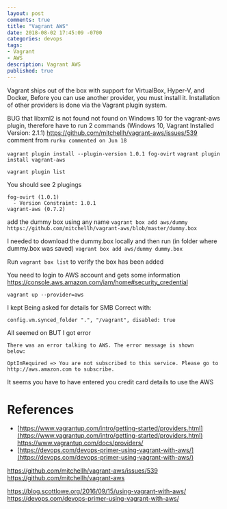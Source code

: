 ```yaml
---
layout: post
comments: true
title: "Vagrant AWS"
date: 2018-08-02 17:45:09 -0700
categories: devops
tags: 
- Vagrant
- AWS
description: Vagrant AWS
published: true
---
```



Vagrant ships out of the box with support for VirtualBox, Hyper-V, and Docker,
Before you can use another provider, you must install it. Installation of other providers is done via the Vagrant plugin system.

BUG that libxml2 is not found not found on Windows 10 for the vagrant-aws plugin, therefore have to run 2 commands (Windows 10, Vagrant Installed Version: 2.1.1) 
https://github.com/mitchellh/vagrant-aws/issues/539 comment from `rurku commented on Jun 18`

`vagrant plugin install --plugin-version 1.0.1 fog-ovirt`
`vagrant plugin install vagrant-aws`

`vagrant plugin list`

You should see 2 plugings 

```
fog-ovirt (1.0.1)
  - Version Constraint: 1.0.1
vagrant-aws (0.7.2)
```

add the dummy box using any name
`vagrant box add aws/dummy https://github.com/mitchellh/vagrant-aws/blob/master/dummy.box`

I needed to download the dummy.box locally and then run (in folder where dummy.box was saved) 
`vagrant box add aws/dummy dummy.box`

Run 
`vagrant box list`
to verify the box has been added 


You need to login to AWS account and gets some information 
https://console.aws.amazon.com/iam/home#security_credential



`vagrant up --provider=aws`


I kept Being asked for details for SMB Correct with:
```
config.vm.synced_folder ".", "/vagrant", disabled: true  
```

All seemed on BUT I got error
```
There was an error talking to AWS. The error message is shown
below:

OptInRequired => You are not subscribed to this service. Please go to http://aws.amazon.com to subscribe.
```
It seems you have to have entered you credit card details to use the AWS



References
===



- [https://www.vagrantup.com/intro/getting-started/providers.html](https://www.vagrantup.com/intro/getting-started/providers.html)
https://www.vagrantup.com/docs/providers/
- [https://devops.com/devops-primer-using-vagrant-with-aws/](https://devops.com/devops-primer-using-vagrant-with-aws/)

https://github.com/mitchellh/vagrant-aws/issues/539
https://github.com/mitchellh/vagrant-aws

https://blog.scottlowe.org/2016/09/15/using-vagrant-with-aws/
https://devops.com/devops-primer-using-vagrant-with-aws/

